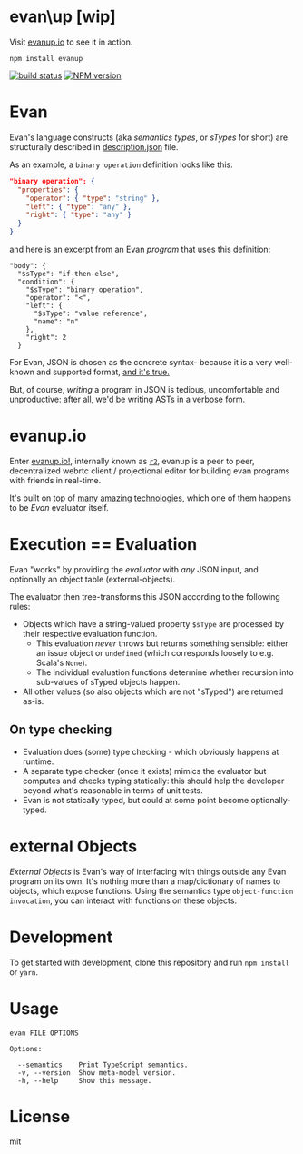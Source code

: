 # evan\up [wip]

<todo-description>

Visit [evanup.io](https://evanup.io) to see it in action.

```
npm install evanup
```

[![build status](https://app.wercker.com/status/c007ef99033cffce90bc5fe5efae10d1/s/master "build status")](https://app.wercker.com/project/byKey/c007ef99033cffce90bc5fe5efae10d1)
[![NPM version](https://badge.fury.io/js/evanup.svg)](http://badge.fury.io/js/evanup)

<todo-retro-80s-logo>

# Evan

Evan's language constructs (aka *semantics types*, or *sTypes* for short) are structurally described in [description.json](./description.json) file.

As an example, a `binary operation` definition looks like this:

```json
"binary operation": {
  "properties": {
    "operator": { "type": "string" },
    "left": { "type": "any" },
    "right": { "type": "any" }
  }
}
```

and here is an excerpt from an Evan _program_ that uses this definition:

```
"body": {
  "$sType": "if-then-else",
  "condition": {
    "$sType": "binary operation",
    "operator": "<",
    "left": {
      "$sType": "value reference",
      "name": "n"
    },
    "right": 2
  }
```

For Evan, JSON is chosen as the concrete syntax- because it is a very well-known and supported format, [and it's true.](https://www.youtube.com/watch?v=ELD2AwFN9Nc)

But, of course, *writing* a program in JSON is tedious, uncomfortable and unproductive: after all, we'd be writing ASTs in a verbose form.

# evanup.io

Enter [evanup.io!](https://evanup.io), internally known as [`r2`](./src/r2), evanup is a peer to peer, decentralized webrtc client / projectional editor for building evan programs with friends in real-time.

It's built on top of [many](https://github.com/mobxjs/mobx) [amazing](https://github.com/mafintosh/hyperlog) [technologies](https://github.com/Starcounter-Jack/JSON-Patch), which one of them happens to be _Evan_ evaluator itself.

# Execution == Evaluation

Evan "works" by providing the *evaluator* with *any* JSON input, and optionally an object table (external-objects).

The evaluator then tree-transforms this JSON according to the following rules:

* Objects which have a string-valued property `$sType` are processed by their respective evaluation function.
  * This evaluation *never* throws but returns something sensible: either an issue object or `undefined` (which corresponds loosely to e.g. Scala's `None`).
  * The individual evaluation functions determine whether recursion into sub-values of sTyped objects happen.
* All other values (so also objects which are not "sTyped") are returned as-is.

## On type checking

* Evaluation does (some) type checking - which obviously happens at runtime.
* A separate type checker (once it exists) mimics the evaluator but computes and checks typing statically: this should help the developer beyond what's reasonable in terms of unit tests.
* Evan is not statically typed, but could at some point become optionally-typed.

# external Objects

_External Objects_ is Evan's way of interfacing with things outside any Evan program on its own. It's nothing more than a map/dictionary of names to objects, which expose functions. Using the semantics type `object-function invocation`, you can interact with functions on these objects.

# Development

To get started with development, clone this repository and run `npm install` or `yarn`.

<todo>

# Usage

```
evan FILE OPTIONS

Options:

  --semantics    Print TypeScript semantics.
  -v, --version  Show meta-model version.
  -h, --help     Show this message.
```

# License

mit

